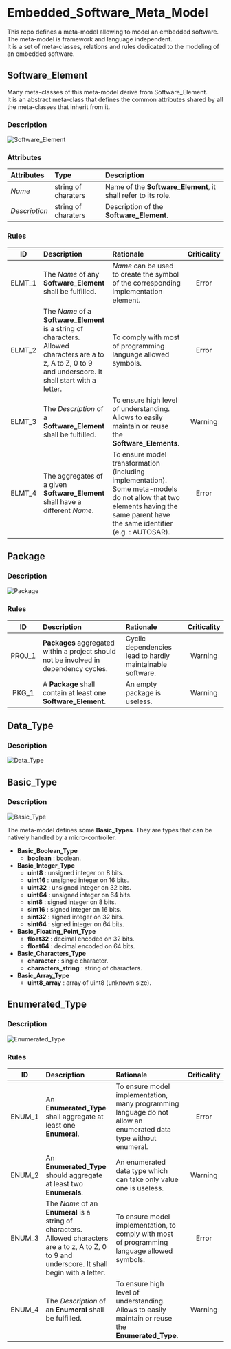 # Embedded_Software_Meta_Model

This repo defines a meta-model allowing to model an embedded software.  
The meta-model is framework and language independent.  
It is a set of meta-classes, relations and rules dedicated to the modeling of an
embedded software.

## Software_Element

Many meta-classes of this meta-model derive from Software_Element.  
It is an abstract meta-class that defines the common attributes shared by all
the meta-classes that inherit from it.

### Description

![Software_Element](http://www.plantuml.com/plantuml/proxy?cache=no&src=https://raw.github.com/HomeMadeBots/Embedded_Software_Meta_Model/master/Diagrams/Software_Element_Dgm.puml)

### Attributes

| Attributes | Type | Description |
| :-- | :-- | :-- |
| _Name_ | string of charaters | Name of the **Software_Element**, it shall refer to its role. |
| _Description_ | string of charaters | Description of the **Software_Element**. |

### Rules

| ID | Description | Rationale | Criticality |
| :-: | :-- | :-- | :-: |
| ELMT_1 | The _Name_ of any **Software_Element** shall be fulfilled. | _Name_ can be used to create the symbol of the corresponding implementation element. | Error |
| ELMT_2 | The _Name_ of a **Software_Element** is a string of characters. Allowed characters are a to z, A to Z, 0 to 9 and underscore. It shall start with a letter. | To comply with most of programming language allowed symbols. | Error |
| ELMT_3 | The _Description_ of a **Software_Element** shall be fulfilled. | To ensure high level of understanding. Allows to easily maintain or reuse the **Software_Elements**. | Warning |
| ELMT_4 | The aggregates of a given **Software_Element** shall have a different _Name_. | To ensure model transformation (including implementation). Some meta-models do not allow that two elements having the same parent have the same identifier (e.g. : AUTOSAR). | Error |

## Package

### Description

![Package](http://www.plantuml.com/plantuml/proxy?cache=no&src=https://raw.github.com/HomeMadeBots/Embedded_Software_Meta_Model/master/Diagrams/Package_Dgm.puml)

### Rules

| ID | Description | Rationale | Criticality |
| :-: | :-- | :-- | :-: |
| PROJ_1 | **Packages** aggregated within a project should not be involved in dependency cycles. | Cyclic dependencies lead to hardly maintainable software. | Warning |
| PKG_1 | A **Package** shall contain at least one **Software_Element**. | An empty package is useless. | Warning |

## Data_Type

### Description

![Data_Type](http://www.plantuml.com/plantuml/proxy?cache=no&src=https://raw.github.com/HomeMadeBots/Embedded_Software_Meta_Model/master/Diagrams/Data_Type_Dgm.puml)

## Basic_Type

### Description

![Basic_Type](http://www.plantuml.com/plantuml/proxy?cache=no&src=https://raw.github.com/HomeMadeBots/Embedded_Software_Meta_Model/master/Diagrams/Basic_Type_Dgm.puml)

The meta-model defines some **Basic_Types**. They are types that can be natively
handled by a micro-controller.
* **Basic_Boolean_Type**
  * **boolean** : boolean.
* **Basic_Integer_Type**
  * **uint8** : unsigned integer on 8 bits.
  * **uint16** : unsigned integer on 16 bits.
  * **uint32** : unsigned integer on 32 bits.
  * **uint64** : unsigned integer on 64 bits.
  * **sint8** : signed integer on 8 bits.
  * **sint16** : signed integer on 16 bits.
  * **sint32** : signed integer on 32 bits.
  * **sint64** : signed integer on 64 bits.
* **Basic_Floating_Point_Type**
  * **float32** : decimal encoded on 32 bits.
  * **float64** : decimal encoded on 64 bits.
* **Basic_Characters_Type**
  * **character** : single character.
  * **characters_string** : string of characters.
* **Basic_Array_Type**
  * **uint8_array** : array of uint8 (unknown size).

## Enumerated_Type

### Description

![Enumerated_Type](http://www.plantuml.com/plantuml/proxy?cache=no&src=https://raw.github.com/HomeMadeBots/Embedded_Software_Meta_Model/master/Diagrams/Enumerated_Type_Dgm.puml)

### Rules

| ID | Description | Rationale | Criticality |
| :-: | :-- | :-- | :-: |
| ENUM_1 | An **Enumerated_Type** shall aggregate at least one **Enumeral**. | To ensure model implementation, many programming language do not allow an enumerated data type without enumeral. | Error |
| ENUM_2 | An **Enumerated_Type** should aggregate at least two **Enumerals**. | An enumerated data type which can take only value one is useless. | Warning |
| ENUM_3 | The _Name_ of an **Enumeral** is a string of characters. Allowed characters are a to z, A to Z, 0 to 9 and underscore. It shall begin with a letter. | To ensure model implementation, to comply with most of programming language allowed symbols. | Error |
| ENUM_4 | The _Description_ of an **Enumeral** shall be fulfilled. | To ensure high level of understanding. Allows to easily maintain or reuse the **Enumerated_Type**. | Warning |